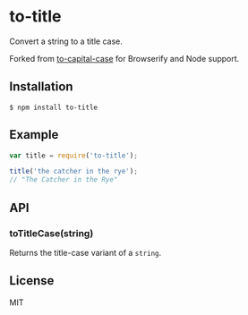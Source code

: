 # to-title

  Convert a string to a title case.

  Forked from [to-capital-case](https://github.com/ianstormtaylor/to-capital-case) for Browserify and Node support.

## Installation

    $ npm install to-title

## Example

```js
var title = require('to-title');

title('the catcher in the rye'); 
// "The Catcher in the Rye"
```

## API

### toTitleCase(string)
  
  Returns the title-case variant of a `string`.

## License

  MIT
